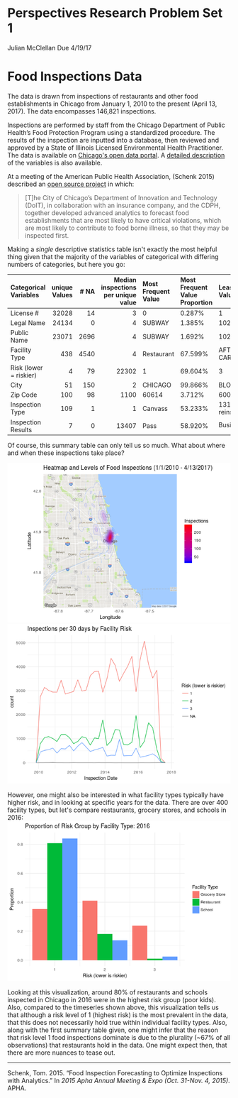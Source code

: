 Perspectives Research Problem Set 1
================
Julian McClellan
Due 4/19/17

Food Inspections Data
=====================

The data is drawn from inspections of restaurants and other food establishments in Chicago from January 1, 2010 to the present (April 13, 2017). The data encompasses 146,821 inspections.

Inspections are performed by staff from the Chicago Department of Public Health’s Food Protection Program using a standardized procedure. The results of the inspection are inputted into a database, then reviewed and approved by a State of Illinois Licensed Environmental Health Practitioner. The data is available on [Chicago's open data portal](https://data.cityofchicago.org/Health-Human-Services/Food-Inspections/4ijn-s7e5/data). A [detailed description](https://data.cityofchicago.org/api/assets/BAD5301B-681A-4202-9D25-51B2CAE672FF) of the variables is also available.

At a meeting of the American Public Health Association, (Schenk 2015) described an [open source project](https://github.com/Chicago/food-inspections-evaluation) in which:

> \[T\]he City of Chicago’s Department of Innovation and Technology (DoIT), in collaboration with an insurance company, and the CDPH, together developed advanced analytics to forecast food establishments that are most likely to have critical violations, which are most likely to contribute to food borne illness, so that they may be inspected first.

Making a *single* descriptive statistics table isn't exactly the most helpful thing given that the majority of the variables of categorical with differing numbers of categories, but here you go:

<table style="width:100%;">
<colgroup>
<col width="12%" />
<col width="7%" />
<col width="3%" />
<col width="18%" />
<col width="10%" />
<col width="16%" />
<col width="13%" />
<col width="16%" />
</colgroup>
<thead>
<tr class="header">
<th align="left">Categorical Variables</th>
<th align="right">unique Values</th>
<th align="right"># NA</th>
<th align="right">Median inspections per unique value</th>
<th align="left">Most Frequent Value</th>
<th align="left">Most Frequent Value Proportion</th>
<th align="left">Least Frequent Value</th>
<th align="left">Least Frequent Value Proportion</th>
</tr>
</thead>
<tbody>
<tr class="odd">
<td align="left">License #</td>
<td align="right">32028</td>
<td align="right">14</td>
<td align="right">3</td>
<td align="left">0</td>
<td align="left">0.287%</td>
<td align="left">1</td>
<td align="left">0.001%</td>
</tr>
<tr class="even">
<td align="left">Legal Name</td>
<td align="right">24134</td>
<td align="right">0</td>
<td align="right">4</td>
<td align="left">SUBWAY</td>
<td align="left">1.385%</td>
<td align="left">1021 MONTROSE</td>
<td align="left">0.001%</td>
</tr>
<tr class="odd">
<td align="left">Public Name</td>
<td align="right">23071</td>
<td align="right">2696</td>
<td align="right">4</td>
<td align="left">SUBWAY</td>
<td align="left">1.692%</td>
<td align="left">1021 MONTROSE</td>
<td align="left">0.001%</td>
</tr>
<tr class="even">
<td align="left">Facility Type</td>
<td align="right">438</td>
<td align="right">4540</td>
<td align="right">4</td>
<td align="left">Restaurant</td>
<td align="left">67.599%</td>
<td align="left">AFTER SCHOOL CARE</td>
<td align="left">0.001%</td>
</tr>
<tr class="odd">
<td align="left">Risk (lower = riskier)</td>
<td align="right">4</td>
<td align="right">79</td>
<td align="right">22302</td>
<td align="left">1</td>
<td align="left">69.604%</td>
<td align="left">3</td>
<td align="left">9.613%</td>
</tr>
<tr class="even">
<td align="left">City</td>
<td align="right">51</td>
<td align="right">150</td>
<td align="right">2</td>
<td align="left">CHICAGO</td>
<td align="left">99.866%</td>
<td align="left">BLOOMINGDALE</td>
<td align="left">0.001%</td>
</tr>
<tr class="odd">
<td align="left">Zip Code</td>
<td align="right">100</td>
<td align="right">98</td>
<td align="right">1100</td>
<td align="left">60614</td>
<td align="left">3.712%</td>
<td align="left">60018</td>
<td align="left">0.001%</td>
</tr>
<tr class="even">
<td align="left">Inspection Type</td>
<td align="right">109</td>
<td align="right">1</td>
<td align="right">1</td>
<td align="left">Canvass</td>
<td align="left">53.233%</td>
<td align="left">1315 license reinspection</td>
<td align="left">0.001%</td>
</tr>
<tr class="odd">
<td align="left">Inspection Results</td>
<td align="right">7</td>
<td align="right">0</td>
<td align="right">13407</td>
<td align="left">Pass</td>
<td align="left">58.920%</td>
<td align="left">Business<sub>Not</sub>Located</td>
<td align="left">0.041%</td>
</tr>
</tbody>
</table>

Of course, this summary table can only tell us so much. What about where and when these inspections take place?

![](data_descrp_files/figure-markdown_github/visualization_and_slice-1.png)![](data_descrp_files/figure-markdown_github/visualization_and_slice-2.png)

However, one might also be interested in what facility types typically have higher risk, and in looking at specific years for the data. There are over 400 facility types, but let's compare restaurants, grocery stores, and schools in 2016: ![](data_descrp_files/figure-markdown_github/condslice-1.png)

Looking at this visualization, around 80% of restaurants and schools inspected in Chicago in 2016 were in the highest risk group (poor kids). Also, compared to the timeseries shown above, this visualization tells us that although a risk level of 1 (highest risk) is the most prevalent in the data, that this does not necessarily hold true within individual facility types. Also, along with the first summary table given, one might infer that the reason that risk level 1 food inspections dominate is due to the plurality (~67% of all observations) that restaurants hold in the data. One might expect then, that there are more nuances to tease out.

------------------------------------------------------------------------

Schenk, Tom. 2015. “Food Inspection Forecasting to Optimize Inspections with Analytics.” In *2015 Apha Annual Meeting & Expo (Oct. 31-Nov. 4, 2015)*. APHA.
